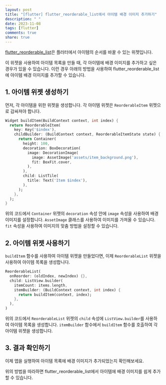 ```yaml
---
layout: post
title: "[flutter] flutter_reorderable_list에서 아이템 배경 이미지 추가하기"
description: " "
date: 2023-11-08
tags: [flutter]
comments: true
share: true
---
```


[flutter_reorderable_list](https://pub.dev/packages/flutter_reorderable_list)은 플러터에서 아이템의 순서를 바꿀 수 있는 위젯입니다. 

이 위젯을 사용하여 아이템 목록을 만들 때, 각 아이템에 배경 이미지를 추가하고 싶은 경우가 있을 수 있습니다. 이런 경우 아래의 방법을 사용하여 flutter_reorderable_list에 아이템 배경 이미지를 추가할 수 있습니다.

## 1. 아이템 위젯 생성하기

먼저, 각 아이템을 위한 위젯을 생성합니다. 각 아이템 위젯은 `ReorderableItem` 위젯으로 감싸져야 합니다.

```dart
Widget buildItem(BuildContext context, int index) {
  return ReorderableItem(
    key: Key('$index'),
    childBuilder: (BuildContext context, ReorderableItemState state) {
      return Container(
        height: 100,
        decoration: BoxDecoration(
          image: DecorationImage(
            image: AssetImage('assets/item_background.png'),
            fit: BoxFit.cover,
          ),
        ),
        child: ListTile(
          title: Text('Item $index'),
        ),
      );
    },
  );
}
```

위의 코드에서 `Container` 위젯의 `decoration` 속성 안에 `image` 속성을 사용하여 배경 이미지를 설정합니다. `AssetImage` 클래스를 사용하여 이미지를 가져올 수 있습니다. `fit` 속성을 사용하여 이미지의 맞춤 방법을 설정할 수 있습니다.

## 2. 아이템 위젯 사용하기

`buildItem` 함수를 사용하여 아이템 위젯을 만들었다면, 이제 `ReorderableList` 위젯을 사용하여 아이템 목록을 생성합니다.

```dart
ReorderableList(
  onReorder: (oldIndex, newIndex) {},
  child: ListView.builder(
    itemCount: items.length,
    itemBuilder: (BuildContext context, int index) {
      return buildItem(context, index);
    },
  ),
)
```

위의 코드에서 `ReorderableList` 위젯의 `child` 속성에 `ListView.builder`를 사용하여 아이템 목록을 생성합니다. `itemBuilder` 함수에서 `buildItem` 함수를 호출하여 각 아이템 위젯을 생성합니다.

## 3. 결과 확인하기

이제 앱을 실행하여 아이템 목록에 배경 이미지가 추가되었는지 확인해보세요.

위의 방법을 따라하면 flutter_reorderable_list에서 아이템에 배경 이미지를 쉽게 추가할 수 있습니다.